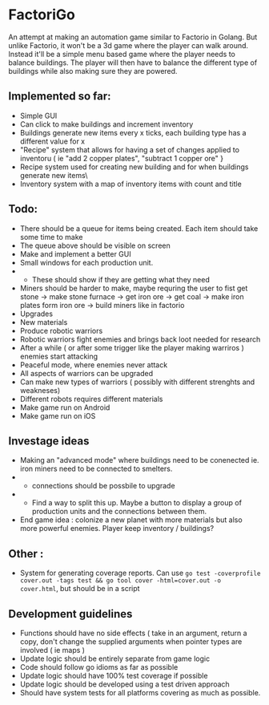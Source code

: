 # FactoriGo
An attempt at making an automation game similar to Factorio in Golang. But unlike Factorio, it won't be a 3d game where the player can walk around. Instead it'll be a simple menu based game where the player needs to balance buildings. The player will then have to balance the different type of buildings while also making sure they are powered. 


## Implemented so far:
- Simple GUI
- Can click to make buildings and increment inventory
- Buildings generate new items every x ticks, each building type has a different value for x
- "Recipe" system that allows for having a set of changes applied to inventoru ( ie "add 2 copper plates", "subtract 1 copper ore" }
- Recipe system used for creating new building and for when buildings generate new items\
- Inventory system with a map of inventory items with count and title

## Todo:
- There should be a queue for items being created. Each item should take some time to make
- The queue above should be visible on screen
- Make and implement a better GUI
- Small windows for each production unit. 
- - These should show if they are getting what they need
- Miners should be harder to make, maybe requring the user to fist get stone -> make stone furnace -> get iron ore -> get coal -> make iron plates form iron ore -> build miners like in factorio
- Upgrades
- New materials
- Produce robotic warriors
- Robotic warriors fight enemies and brings back loot needed for research
- After a while ( or after some trigger like the player making warriros ) enemies start attacking
- Peaceful mode, where enemies never attack
- All aspects of warriors can be upgraded
- Can make new types of warriors ( possibly with different strenghts and weakneses)
- Different robots requires different materials
- Make game run on Android
- Make game run on iOS

## Investage ideas
- Making an "advanced mode" where buildings need to be conenected ie. iron miners need to be connected to smelters.
- - connections should be possbile to upgrade
- - Find a way to split this up. Maybe a button to display a group of production units and the connections between them.
- End game idea : colonize a new planet with more materials but also more powerful enemies. Player keep inventory / buildings?

## Other :
- System for generating coverage reports. Can use ` go test -coverprofile cover.out -tags test && go tool cover -html=cover.out -o cover.html
`, but should be in a script

## Development guidelines
- Functions should have no side effects ( take in an argument, return a copy, don't change the supplied arguments when pointer types are involved ( ie maps )
- Update logic should be entirely separate from game logic
- Code should follow go idioms as far as possible
- Update logic should have 100% test coverage if possible
- Update logic should be developed using a test driven approach
- Should have system tests for all platforms covering as much as possible.
